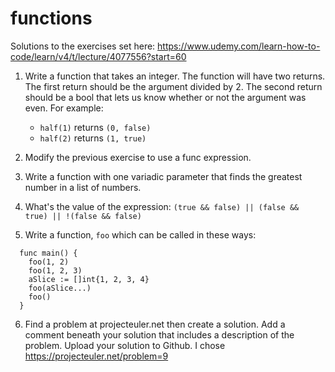 # functions

Solutions to the exercises set here: https://www.udemy.com/learn-how-to-code/learn/v4/t/lecture/4077556?start=60

1. Write a function that takes an integer. The function will have two returns. The first return should be the argument divided by 2. The second return should be a bool that lets us know whether or not the argument was even. For example:

    - `half(1)` returns `(0, false)` 
    - `half(2)` returns `(1, true)`

2. Modify the previous exercise to use a func expression.

3. Write a function with one variadic parameter that finds the greatest number in a list of numbers.

4. What's the value of the expression: `(true && false) || (false && true) || !(false && false)`

5. Write a function, `foo` which can be called in these ways:

```golang
  func main() {
    foo(1, 2)
    foo(1, 2, 3)
    aSlice := []int{1, 2, 3, 4}
    foo(aSlice...)
    foo()
  }
```

6. Find a problem at projecteuler.net then create a solution. Add a comment beneath your solution that includes a description of the problem. Upload your solution to Github. I chose https://projecteuler.net/problem=9
